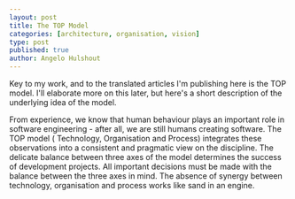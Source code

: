 ```yaml
---
layout: post
title: The TOP Model
categories: [architecture, organisation, vision]
type: post
published: true
author: Angelo Hulshout
---
```



Key to my work, and to the translated articles I'm publishing here is the TOP
model. I'll elaborate more on this later, but here's a short description of
the underlying idea of the model.

From experience, we know that human behaviour plays an important role in
software engineering - after all, we are still humans creating software. The
TOP model ( Technology, Organisation and Process) integrates these
observations into a consistent and pragmatic view on the discipline. The
delicate balance between three axes of the model determines the success of
development projects. All important decisions must be made with the balance
between the three axes in mind. The absence of synergy between technology,
organisation and process works like sand in an engine.

